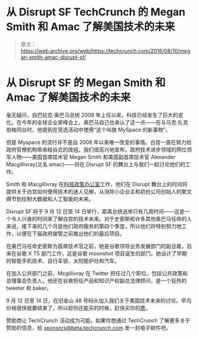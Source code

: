 # 从 Disrupt SF TechCrunch 的 Megan Smith 和 Amac 了解美国技术的未来

> 原文：<https://web.archive.org/web/https://techcrunch.com/2016/08/10/megan-smith-amac-disrupt-sf/>

# 从 Disrupt SF 的 Megan Smith 和 Amac 了解美国技术的未来

毫无疑问，自巴拉克·奥巴马总统 2008 年上任以来，科技已经发生了巨大的变化。在今年的全球企业家峰会上，奥巴马自己也承认了这一点——在与马克·扎克伯格同台时，他提到在竞选活动中使用“这个叫做 MySpace 的新事物”。

但是 Myspace 的流行并不是自 2008 年以来唯一改变的事情。白宫一直在努力给政府官僚机构带来硅谷式的改组。我们很高兴地宣布，政府技术进步领域的两位领军人物——美国首席技术官 Megan Smith 和美国副首席技术官 Alexander Macgillivray(又名 amac)——将在 Disrupt SF 的舞台上与我们一起讨论他们的工作。

Smith 和 Macgillivray 在[科技政策办公室](https://web.archive.org/web/20221206031816/https://www.whitehouse.gov/administration/eop/ostp)工作，他们在 Disrupt 舞台上的时间将提供关于白宫如何使用技术的迷人见解，从消除小企业主和初创公司创始人的繁文缛节到绘制大数据和人工智能的未来。

Disrupt SF 将于 9 月 12 日至 14 日举行，距离总统选举只有几周时间——这是一个令人兴奋的时间来了解白宫的技术未来。对于史密斯和许多其他奥巴马任命的人来说，接下来的几个月是他们政府服务的第四个季度，所以他们将特别努力地工作，以便在下届政府接管之前推出他们的最后项目。

在奥巴马任命史密斯为首席技术官之前，她是谷歌领导业务发展部门的副总裁，后来在谷歌 X T5 部门工作，这是谷歌 moonshot 项目诞生的部门。她设计了早期的智能手机技术、自行车锁、太阳能炉灶和汽车。

在加入公共部门之前，Mcgillivray 在 Twitter 担任过几个职位，包括公共政策和总理事会负责人。他还在谷歌担任产品和知识产权副总法律顾问，是一个狂热的 tweeter 和 baker。

9 月 12 日至 14 日，在旧金山 48 号码头加入我们关于美国技术未来的讨论。早鸟价格很快就要结束了，所以趁你还能买的时候，赶快买你的[票](https://web.archive.org/web/20221206031816/https://beta.techcrunch.com/event-info/disrupt-sf-2016/)。

赞助商让 TechCrunch 活动成为可能。如果你想通过 TechCrunch 了解更多关于赞助的信息，给 sponsors@beta.techcrunch.com 发一封电子邮件吧。